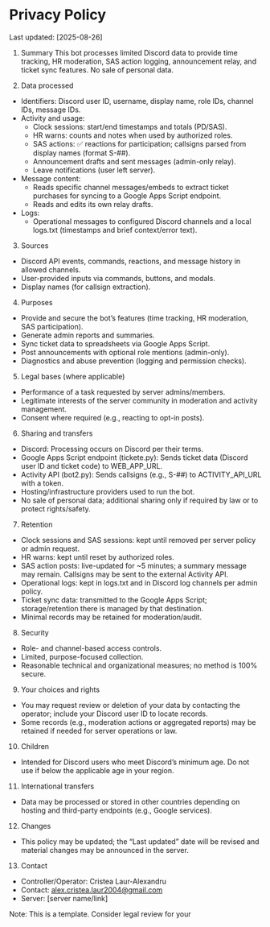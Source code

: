# Privacy Policy
Last updated: [2025-08-26]

1) Summary
This bot processes limited Discord data to provide time tracking, HR moderation, SAS action logging, announcement relay, and ticket sync features. No sale of personal data.

2) Data processed
- Identifiers: Discord user ID, username, display name, role IDs, channel IDs, message IDs.
- Activity and usage:
  - Clock sessions: start/end timestamps and totals (PD/SAS).
  - HR warns: counts and notes when used by authorized roles.
  - SAS actions: ✅ reactions for participation; callsigns parsed from display names (format S-##).
  - Announcement drafts and sent messages (admin-only relay).
  - Leave notifications (user left server).
- Message content:
  - Reads specific channel messages/embeds to extract ticket purchases for syncing to a Google Apps Script endpoint.
  - Reads and edits its own relay drafts.
- Logs:
  - Operational messages to configured Discord channels and a local logs.txt (timestamps and brief context/error text).

3) Sources
- Discord API events, commands, reactions, and message history in allowed channels.
- User-provided inputs via commands, buttons, and modals.
- Display names (for callsign extraction).

4) Purposes
- Provide and secure the bot’s features (time tracking, HR moderation, SAS participation).
- Generate admin reports and summaries.
- Sync ticket data to spreadsheets via Google Apps Script.
- Post announcements with optional role mentions (admin-only).
- Diagnostics and abuse prevention (logging and permission checks).

5) Legal bases (where applicable)
- Performance of a task requested by server admins/members.
- Legitimate interests of the server community in moderation and activity management.
- Consent where required (e.g., reacting to opt-in posts).

6) Sharing and transfers
- Discord: Processing occurs on Discord per their terms.
- Google Apps Script endpoint (tickete.py): Sends ticket data (Discord user ID and ticket code) to WEB_APP_URL.
- Activity API (bot2.py): Sends callsigns (e.g., S-##) to ACTIVITY_API_URL with a token.
- Hosting/infrastructure providers used to run the bot.
- No sale of personal data; additional sharing only if required by law or to protect rights/safety.

7) Retention
- Clock sessions and SAS sessions: kept until removed per server policy or admin request.
- HR warns: kept until reset by authorized roles.
- SAS action posts: live-updated for ~5 minutes; a summary message may remain. Callsigns may be sent to the external Activity API.
- Operational logs: kept in logs.txt and in Discord log channels per admin policy.
- Ticket sync data: transmitted to the Google Apps Script; storage/retention there is managed by that destination.
- Minimal records may be retained for moderation/audit.

8) Security
- Role- and channel-based access controls.
- Limited, purpose-focused collection.
- Reasonable technical and organizational measures; no method is 100% secure.

9) Your choices and rights
- You may request review or deletion of your data by contacting the operator; include your Discord user ID to locate records.
- Some records (e.g., moderation actions or aggregated reports) may be retained if needed for server operations or law.

10) Children
- Intended for Discord users who meet Discord’s minimum age. Do not use if below the applicable age in your region.

11) International transfers
- Data may be processed or stored in other countries depending on hosting and third-party endpoints (e.g., Google services).

12) Changes
- This policy may be updated; the “Last updated” date will be revised and material changes may be announced in the server.

13) Contact
- Controller/Operator: Cristea Laur-Alexandru
- Contact: alex.cristea.laur2004@gmail.com
- Server: [server name/link]

Note: This is a template. Consider legal review for your
